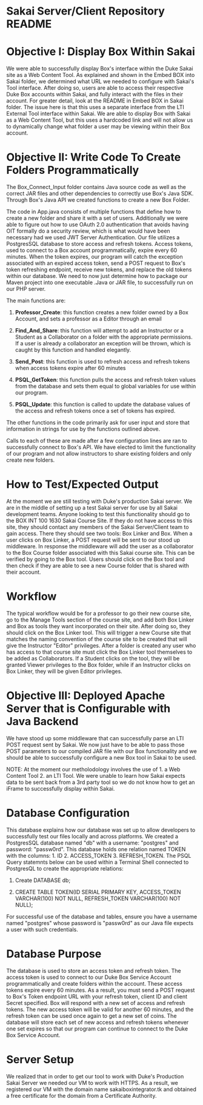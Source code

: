 # Sakai Server/Client Repository README

 
# Objective I: Display Box Within Sakai

We were able to successfully display Box's interface within the Duke Sakai site as a Web Content Tool. As explained and shown in the Embed BOX into Sakai folder, we determined what URL we needed to configure with Sakai's Tool interface. After doing so, users are able to access their respective Duke Box accounts within Sakai, and fully interact with the files in their account. For greater detail, look at the README in Embed BOX in Sakai folder. The issue here is that this uses a separate interface from the LTI External Tool interface within Sakai. We are able to display Box with Sakai as a Web Content Tool, but this uses a hardcoded link and will not allow us to dynamically change what folder a user may be viewing within their Box account.

# Objective II: Write Code To Create Folders Programmatically

The Box_Connect_Input folder contains Java source code as well as the correct JAR files and other dependencies to correctly use Box's Java SDK. Through Box's Java API we created functions to create a new Box Folder.

The code in App.java consists of multiple functions that define how to create a new folder and share it with a set of users. Additionally we were able to figure out how to use OAuth 2.0 authentication that avoids having OIT formally do a security review, which is what would have been necessary had we used JWT Server Authentication. Our file utilizes a PostgresSQL database to store access and refresh tokens. Access tokens, used to connect to a Box account programmatically, expire every 60 minutes. When the token expires, our program will catch the exception associated with an expired access token, send a POST request to Box's token refreshing endpoint, receive new tokens, and replace the old tokens within our database. We need to now just determine how to package our Maven project into one executable .Java or JAR file, to successfully run on our PHP server.

 The main functions are: 

1. **Professor_Create**: this function creates a new folder owned by a Box Account, and sets a professor as a Editor through an email

2. **Find_And_Share**: this function will attempt to add an Instructor or a Student as a Collaborator on a folder with the appropriate permissions. If a user is already a collaborator an exception will be thrown, which is caught by this function and handled elegantly. 

3. **Send_Post**: this function is used to refresh access and refresh tokens when access tokens expire after 60 minutes

4. **PSQL_GetToken**: this function pulls the access and refresh token values from the database and sets them equal to global variables for use within our program.

5. **PSQL_Update**: this function is called to update the database values of the access and refresh tokens once a set of tokens has expired.

The other functions in the code primarily ask for user input and store that information in strings for use by the functions outlined above.

Calls to each of these are made after a few configuration lines are ran to successfully connect to Box's API. We have elected to limit the functionality of our program and not allow instructors to share existing folders and only create new folders.

# How to Test/Expected Output
At the moment we are still testing with Duke's production Sakai server. We are in the middle of setting up a test Sakai server for use by all Sakai development teams. Anyone looking to test this functionality should go to the BOX INT 100 1630 Sakai Course Site. If they do not have access to this site, they should contact any members of the Sakai Server/Client team to gain access. There they should see two tools: Box Linker and Box. When a user clicks on Box Linker, a POST request will be sent to our stood up middleware. In response the middleware will add the user as a collaborator to the Box Course folder associated with this Sakai course site. This can be verified by going to the Box tool. Users should click on the Box tool and then check if they are able to see a new Course folder that is shared with their account. 

# Workflow
The typical workflow would be for a professor to go their new course site, go to the Manage Tools section of the course site, and add both Box Linker and Box as tools they want incorporated on their site. After doing so, they should click on the Box Linker tool. This will trigger a new Course site that matches the naming convention of the course site to be created that will give the Instructor "Editor" privileges. After a folder is created any user who has access to that course site must click the Box Linker tool themselves to be added as Collaborators. If a Student clicks on the tool, they will be granted Viewer privileges to the Box folder, while if an Instructor clicks on Box Linker, they will be given Editor privileges.
 

# Objective III: Deployed Apache Server that is Configurable with Java Backend

We have stood up some middleware that can successfully parse an LTI POST request sent by Sakai. We now just have to be able to pass those POST parameters to our compiled JAR file with our Box functionality and we should be able to successfully configure a new Box tool in Sakai to be used.

NOTE: At the moment our metholodology involves the use of 1. a Web Content Tool 2. an LTI Tool. We were unable to learn how Sakai expects data to be sent back from a 3rd party tool so we do not know how to get an iFrame to successfully display within Sakai.

# Database Configuration


This database explains how our database was set up to allow developers to successfully test our files locally and across platforms.
 We created a PostgresSQL database named "db" with a username: "postgres" and password: "passw0rd". This database
holds one relation named TOKEN with the columns: 1. ID 2. ACCESS_TOKEN 3. REFRESH_TOKEN.
The PSQL Query statemnts below can be used within a Terminal Shell connected to PostgresQL
to create the appropriate relations:

1. Create DATABASE db;

2. CREATE TABLE TOKEN(ID SERIAL PRIMARY KEY, ACCESS_TOKEN VARCHAR(100) NOT NULL, REFRESH_TOKEN VARCHAR(100) NOT NULL);


For successful use of the database and tables, ensure you have a username named "postgres" whose password
is "passw0rd" as our Java file expects a user with such credentials.


# Database Purpose

The database is used to store an access token and refresh token. The access token is used to connect to our
Duke Box Service Account programmatically and create folders within the account. These access tokens expire
every 60 minutes. As a result, you must send a POST request to Box's Token endpoint URL with your refresh 
token, client ID and client Secret specified. Box will respond with a new set of access and refresh tokens.
The new access token will be valid for another 60 minutes, and the refresh token can be used once again
to get a new set of coins. The database will store each set of new access and refresh tokens whenever
one set expires so that our program can continue to connect to the Duke Box Service Account. 

# Server Setup

We realized that in order to get our tool to work with Duke's Production Sakai Server we needed our VM to work with HTTPS.
As a result, we registered our VM with the domain name sakaiboxintegrator.tk and obtained a free certificate for the 
domain from a Certificate Authority.

